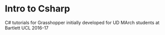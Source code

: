 # Intro to Csharp
C# tutorials for Grasshopper initially developed for UD MArch students at Bartlett UCL 2016-17
